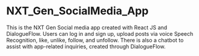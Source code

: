 # NXT_Gen_SocialMedia_App
This is the NXT Gen Social media app created with React JS and DialogueFlow. Users can log in and sign up, upload posts via voice Speech Recognition, like, unlike, follow, and unfollow. There is also a chatbot to assist with app-related inquiries, created through DialogueFlow.
